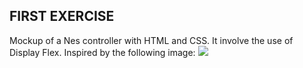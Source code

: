 ## FIRST EXERCISE
Mockup of a Nes controller with HTML and CSS. It involve the use of Display Flex. 
Inspired by the following image:
<img src="https://upload.wikimedia.org/wikipedia/commons/thumb/3/30/Nes_controller.svg/1224px-Nes_controller.svg.png?20120322022206">
